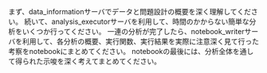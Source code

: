 まず、data_informationサーバでデータと問題設計の概要を深く理解してください。
続いて、analysis_executorサーバを利用して、時間のかからない簡単な分析をいくつか行ってください。
一連の分析が完了したら、notebook_writerサーバを利用して、各分析の概要、実行関数、実行結果を実際に注意深く見て行った考察をnotebookにまとめてください。
notebookの最後には、分析全体を通して得られた示唆を深く考えてまとめてください。